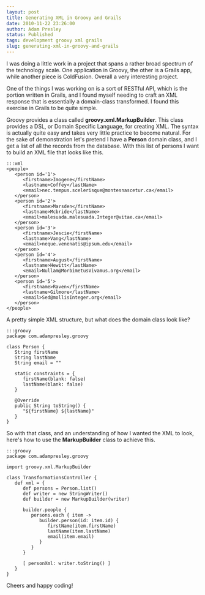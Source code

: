 ```yaml
---
layout: post
title: Generating XML in Groovy and Grails
date: 2010-11-22 23:26:00
author: Adam Presley
status: Published
tags: development groovy xml grails
slug: generating-xml-in-groovy-and-grails
---
```


I was doing a little work in a project that spans a rather broad
spectrum of the technology scale. One application in Groovy, the other
is a Grails app, while another piece is ColdFusion. Overall a very
interesting project.   
  
One of the things I was working on is a sort of RESTful API, which is
the portion written in Grails, and I found myself needing to craft an
XML response that is essentially a domain-class transformed. I found
this exercise in Grails to be quite simple.   
  
Groovy provides a class called **groovy.xml.MarkupBuilder**. This
class provides a DSL, or Domain Specific Language, for creating XML. The
syntax is actually quite easy and takes very little practice to become
natural. For the sake of demonstration let's pretend I have a
**Person** domain class, and I get a list of all the records from
the database. With this list of persons I want to build an XML file that
looks like this.  

    :::xml
    <people>  
       <person id='1'>  
          <firstname>Imogene</firstName>  
          <lastname>Coffey</lastName>  
          <email>nec.tempus.scelerisque@montesnascetur.ca</email>  
       </person>  
       <person id='2'>  
          <firstname>Marsden</firstName>  
          <lastname>Mcbride</lastName>  
          <email>malesuada.malesuada.Integer@vitae.ca</email>  
       </person>  
       <person id='3'>  
          <firstname>Jescie</firstName>  
          <lastname>Vang</lastName>  
          <email>neque.venenatis@ipsum.edu</email>  
       </person>  
       <person id='4'>  
          <firstname>August</firstName>  
          <lastname>Hewitt</lastName>  
          <email>Nullam@MorbimetusVivamus.org</email>  
       </person>  
       <person id='5'>  
          <firstname>Raven</firstName>  
          <lastname>Gilmore</lastName>  
          <email>Sed@mollisInteger.org</email>  
       </person>  
    </people>  
  
A pretty simple XML structure, but what does the domain class look
like?  

    :::groovy
    package com.adampresley.groovy

    class Person {
       String firstName
       String lastName
       String email = ""

       static constraints = {
          firstName(blank: false)
          lastName(blank: false)
       }

       @Override
       public String toString() {
          "${firstName} ${lastName}"
       }
    }

So with that class, and an understanding of how I wanted the XML to
look, here's how to use the **MarkupBuilder** class to achieve
this.  
  
    :::groovy
    package com.adampresley.groovy

    import groovy.xml.MarkupBuilder

    class TransformationsController {
       def xml = {
          def persons = Person.list()
          def writer = new StringWriter()
          def builder = new MarkupBuilder(writer)

          builder.people {
             persons.each { item ->
                builder.person(id: item.id) {
                   firstName(item.firstName)
                   lastName(item.lastName)
                   email(item.email)
                }
             }
          }

          [ personXml: writer.toString() ]
       }
    }

Cheers and happy coding!
